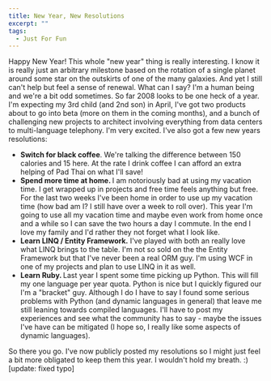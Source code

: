 ```yaml
---
title: New Year, New Resolutions
excerpt: ""
tags:
  - Just For Fun
---
```

Happy New Year!
  This whole "new year" thing is really interesting. I know it is really just an arbitrary milestone based on the rotation of a single planet around some star on the outskirts of one of the many galaxies. And yet I still can't help but feel a sense of renewal. What can I say? I'm a human being and we're a bit odd sometimes. 
  So far 2008 looks to be one heck of a year. I'm expecting my 3rd child (and 2nd son) in April, I've got two products about to go into beta (more on them in the coming months), and a bunch of challenging new projects to architect involving everything from data centers to multi-language telephony. I'm very excited.
  I've also got a few new years resolutions:
  <ul>   <li><strong>Switch for black coffee</strong>. We're talking the difference between 150 calories and 15 here. At the rate I drink coffee I can afford an extra helping of Pad Thai on what I'll save!       <br /></li>    <li><strong>Spend more time at home. </strong>I am notoriously bad at using my vacation time. I get wrapped up in projects and free time feels anything but free. For the last two weeks I've been home in order to use up my vacation time (how bad am I? I still have over a week to roll over). This year I'm going to use all my vacation time and maybe even work from home once and a while so I can save the two hours a day I commute. In the end I love my family and I'd rather they not forget what I look like.       <br /></li>    <li><strong>Learn LINQ / Entity Framework.</strong> I've played with both an really love what LINQ brings to the table. I'm not so sold on the the Entity Framework but that I've never been a real ORM guy. I'm using WCF in one of my projects and plan to use LINQ in it as well.       <br /></li>    <li><strong>Learn Ruby. </strong>Last year I spent some time picking up Python. This will fill my one language per year quota. Python is nice but I quickly figured our I'm a "bracket" guy. Although I do I have to say I found some serious problems with Python (and dynamic languages in general) that leave me still leaning towards compiled languages. I'll have to post my experiences and see what the community has to say - maybe the issues I've have can be mitigated (I hope so, I really like some aspects of dynamic languages).       <br /></li> </ul>  So there you go. I've now publicly posted my resolutions so I might just feel a bit more obligated to keep them this year. I wouldn't hold my breath. :)
  [update: fixed typo]
